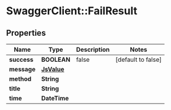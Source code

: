 # SwaggerClient::FailResult

## Properties
Name | Type | Description | Notes
------------ | ------------- | ------------- | -------------
**success** | **BOOLEAN** | false | [default to false]
**message** | [**JsValue**](JsValue.md) |  | 
**method** | **String** |  | 
**title** | **String** |  | 
**time** | **DateTime** |  | 



